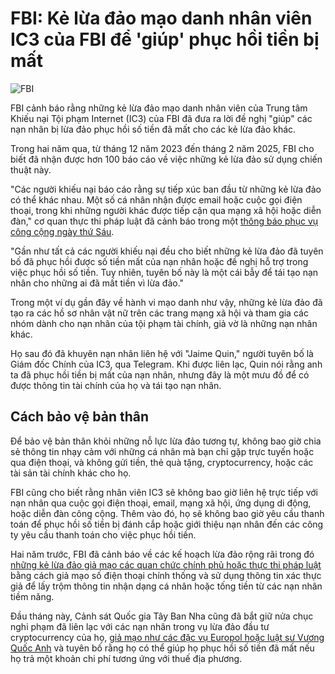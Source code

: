 # FBI: Kẻ lừa đảo mạo danh nhân viên IC3 của FBI để 'giúp' phục hồi tiền bị mất

![FBI](https://www.bleepstatic.com/content/hl-images/2022/12/16/FBI__headpic.jpg)

FBI cảnh báo rằng những kẻ lừa đảo mạo danh nhân viên của Trung tâm Khiếu nại Tội phạm Internet (IC3) của FBI đã đưa ra lời đề nghị "giúp" các nạn nhân bị lừa đảo phục hồi số tiền đã mất cho các kẻ lừa đảo khác.

Trong hai năm qua, từ tháng 12 năm 2023 đến tháng 2 năm 2025, FBI cho biết đã nhận được hơn 100 báo cáo về việc những kẻ lừa đảo sử dụng chiến thuật này.

"Các người khiếu nại báo cáo rằng sự tiếp xúc ban đầu từ những kẻ lừa đảo có thể khác nhau. Một số cá nhân nhận được email hoặc cuộc gọi điện thoại, trong khi những người khác được tiếp cận qua mạng xã hội hoặc diễn đàn," cơ quan thực thi pháp luật đã cảnh báo trong một [thông báo phục vụ công cộng ngày thứ Sáu](https://www.ic3.gov/PSA/2025/PSA250418).

"Gần như tất cả các người khiếu nại đều cho biết những kẻ lừa đảo đã tuyên bố đã phục hồi được số tiền mất của nạn nhân hoặc đề nghị hỗ trợ trong việc phục hồi số tiền. Tuy nhiên, tuyên bố này là một cái bẫy để tái tạo nạn nhân cho những ai đã mất tiền vì lừa đảo."

Trong một ví dụ gần đây về hành vi mạo danh như vậy, những kẻ lừa đảo đã tạo ra các hồ sơ nhân vật nữ trên các trang mạng xã hội và tham gia các nhóm dành cho nạn nhân của tội phạm tài chính, giả vờ là những nạn nhân khác.

Họ sau đó đã khuyên nạn nhân liên hệ với "Jaime Quin," người tuyên bố là Giám đốc Chính của IC3, qua Telegram. Khi được liên lạc, Quin nói rằng anh ta đã phục hồi tiền bị mất của nạn nhân, nhưng đây là một mưu đồ để có được thông tin tài chính của họ và tái tạo nạn nhân.

## Cách bảo vệ bản thân

Để bảo vệ bản thân khỏi những nỗ lực lừa đảo tương tự, không bao giờ chia sẻ thông tin nhạy cảm với những cá nhân mà bạn chỉ gặp trực tuyến hoặc qua điện thoại, và không gửi tiền, thẻ quà tặng, cryptocurrency, hoặc các tài sản tài chính khác cho họ.

FBI cũng cho biết rằng nhân viên IC3 sẽ không bao giờ liên hệ trực tiếp với nạn nhân qua cuộc gọi điện thoại, email, mạng xã hội, ứng dụng di động, hoặc diễn đàn công cộng. Thêm vào đó, họ sẽ không bao giờ yêu cầu thanh toán để phục hồi số tiền bị đánh cắp hoặc giới thiệu nạn nhân đến các công ty yêu cầu thanh toán cho việc phục hồi tiền.

Hai năm trước, FBI đã cảnh báo về các kế hoạch lừa đảo rộng rãi trong đó [những kẻ lừa đảo giả mạo các quan chức chính phủ hoặc thực thi pháp luật](https://www.ic3.gov/PSA/2022/PSA220307) bằng cách giả mạo số điện thoại chính thống và sử dụng thông tin xác thực giả để lấy trộm thông tin nhận dạng cá nhân hoặc tống tiền từ các nạn nhân tiềm năng.

Đầu tháng này, Cảnh sát Quốc gia Tây Ban Nha cũng đã bắt giữ nửa chục nghi phạm đã liên lạc với các nạn nhân trong vụ lừa đảo đầu tư cryptocurrency của họ, [giả mạo như các đặc vụ Europol hoặc luật sư Vương Quốc Anh](https://www.bleepingcomputer.com/news/security/six-arrested-for-ai-powered-investment-scams-that-stole-20-million/) và tuyên bố rằng họ có thể giúp họ phục hồi số tiền đã mất nếu họ trả một khoản chi phí tương ứng với thuế địa phương.